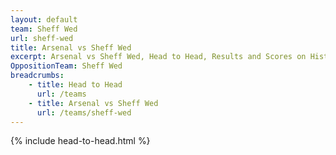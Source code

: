 ```yaml
---
layout: default
team: Sheff Wed
url: sheff-wed
title: Arsenal vs Sheff Wed
excerpt: Arsenal vs Sheff Wed, Head to Head, Results and Scores on History of Arsenal Football Club
OppositionTeam: Sheff Wed
breadcrumbs:
    - title: Head to Head
      url: /teams
    - title: Arsenal vs Sheff Wed
      url: /teams/sheff-wed
---
```


{% include head-to-head.html %}